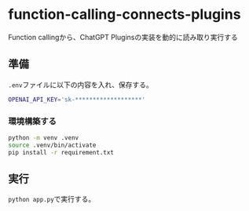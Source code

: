 # function-calling-connects-plugins
Function callingから、ChatGPT Pluginsの実装を動的に読み取り実行する

## 準備

`.env`ファイルに以下の内容を入れ、保存する。

```bash
OPENAI_API_KEY='sk-*******************'
```

### 環境構築する

```bash
python -m venv .venv
source .venv/bin/activate
pip install -r requirement.txt
```

## 実行

`python app.py`で実行する。
